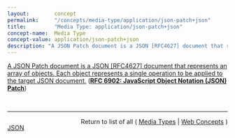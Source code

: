 ```yaml
---
layout:        concept
permalink:     "/concepts/media-type/application/json-patch+json"
title:         "Media Type: application/json-patch+json"
concept-name:  Media Type
concept-value: application/json-patch+json
description: "A JSON Patch document is a JSON [RFC4627] document that represents an array of objects. Each object represents a single operation to be applied to the target JSON document."
---
```


[A JSON Patch document is a JSON [RFC4627] document that represents an array of objects. Each object represents a single operation to be applied to the target JSON document.](http://tools.ietf.org/html/rfc6902#section-3 "Read documentation for Media Type &#34;application/json-patch+json&#34;") (**[RFC 6902: JavaScript Object Notation (JSON) Patch](/specs/IETF/RFC/6902 "JSON Patch defines a JSON document structure for expressing a sequence of operations to apply to a JavaScript Object Notation (JSON) document; it is suitable for use with the HTTP PATCH method. The &#34;application/json-patch+json&#34; media type is used to identify such patch documents.")**)

<br/>
<hr/>

<p style="float : left"><a href="./application/json-patch+json.json" title="JSON representing this particular Web Concept value">JSON</a></p>
<p style="text-align: right">Return to list of all ( <a href="../media-type/">Media Types</a> | <a href="../">Web Concepts</a> )</p>

